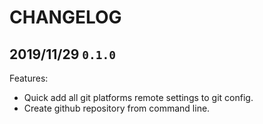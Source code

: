 # CHANGELOG

## 2019/11/29 `0.1.0`

Features:

- Quick add all git platforms remote settings to git config.
- Create github repository from command line.